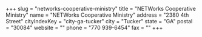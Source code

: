 +++
slug = "networks-cooperative-ministry"
title = "NETWorks Cooperative Ministry"
name = "NETWorks Cooperative Ministry"
address = "2380 4th Street"
cityIndexKey = "city-ga-tucker"
city = "Tucker"
state = "GA"
postal = "30084"
website = ""
phone = "770 939-6454"
fax = ""
+++
